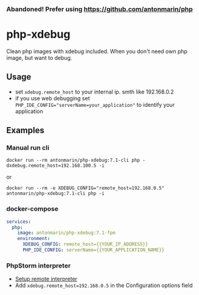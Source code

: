 ### Abandoned! Prefer using https://github.com/antonmarin/php

# php-xdebug
Clean php images with xdebug included. When you don't need own php image, but want to debug.

## Usage

- set `xdebug.remote_host` to your internal ip. smth like 192.168.0.2
- if you use web debugging set `PHP_IDE_CONFIG="serverName=your_application"` to identify your application

## Examples

### Manual run cli

`docker run --rm antonmarin/php-xdebug:7.1-cli php -dxdebug.remote_host=192.168.100.5 -i`

or

`docker run --rm -e XDEBUG_CONFIG="remote_host=192.168.0.5" antonmarin/php-xdebug:7.1-cli php -i`

### docker-compose

```yaml
services:
  php:
    image: antonmarin/php-xdebug:7.1-fpm
    environment:
      XDEBUG_CONFIG: remote_host={{YOUR_IP_ADDRESS}}
      PHP_IDE_CONFIG: serverName={{YOUR_APPLICATION_NAME}}
```

### PhpStorm interpreter

- [Setup remote interpreter](https://www.jetbrains.com/help/phpstorm/2017.2/configuring-remote-php-interpreters.html#d37130e651)
- Add `xdebug.remote_host=192.168.0.5` in the Configuration options field
